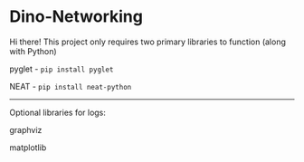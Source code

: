 # Dino-Networking

Hi there! This project only requires two primary libraries to function (along with Python)


pyglet - `pip install pyglet`

NEAT - `pip install neat-python`

---

Optional libraries for logs:


graphviz

matplotlib